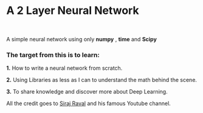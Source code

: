 # A 2 Layer Neural Network
<br>

A simple neural network using only **numpy** , **time** and **Scipy**
<br>


### The target from this is to learn:


**1.** How to write a neural network from scratch.
<br>

**2.** Using Libraries as less as I can to understand the math behind the scene.
<br>

**3.** To share knowledge and discover more about Deep Learning.
<br>

All the credit goes to [Siraj Raval](https://www.youtube.com/channel/UCWN3xxRkmTPmbKwht9FuE5A) and his famous Youtube channel.


